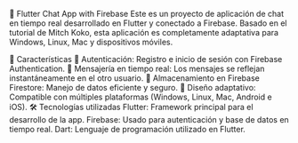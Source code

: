 📱 Flutter Chat App with Firebase
Este es un proyecto de aplicación de chat en tiempo real desarrollado en Flutter y conectado a Firebase. Basado en el tutorial de Mitch Koko, esta aplicación es completamente adaptativa para Windows, Linux, Mac y dispositivos móviles.

🚀 Características
🔐 Autenticación: Registro e inicio de sesión con Firebase Authentication.
💬 Mensajería en tiempo real: Los mensajes se reflejan instantáneamente en el otro usuario.
📂 Almacenamiento en Firebase Firestore: Manejo de datos eficiente y seguro.
📱 Diseño adaptativo: Compatible con múltiples plataformas (Windows, Linux, Mac, Android e iOS).
🛠️ Tecnologías utilizadas
Flutter: Framework principal para el desarrollo de la app.
Firebase: Usado para autenticación y base de datos en tiempo real.
Dart: Lenguaje de programación utilizado en Flutter.
